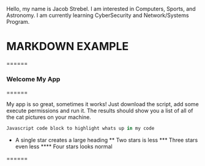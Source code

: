 Hello, my name is Jacob Strebel.
I am interested in Computers, Sports, and Astronomy.
I am currently learning CyberSecurity and Network/Systems Program.

# MARKDOWN EXAMPLE

======

### Welcome My App

======

My app is so great, sometimes it works! Just download the script, add some execute permissions and run it. The results should show you a list of all of the cat pictures on your machine.

```javascript
Javascript code block to highlight whats up in my code
```

* A single star creates a large heading
** Two stars is less
*** Three stars even less
**** Four stars looks normal

======